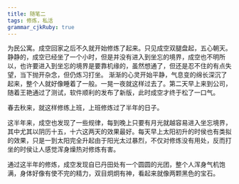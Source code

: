```yaml
---
title: 随笔二
tags: 修炼，私活
grammar_cjkRuby: true
---
```

为民公寓。成空回家之后不久就开始修炼了起来。只见成空双腿盘起，五心朝天。静静的，成空已经坐了一个小时，但是并没有进入到坐忘的境界，成空也不明所以，也许要进入到坐忘的境界是要靠机缘的，虽然想通了，但还是忍不住的有点失望，当下抛开杂念，但仍炼习打坐。
渐渐的心灵开始平静，气息变的绵长深沉了起来，整个人就好像睡着了一般。一晃一夜就这样过去了。第二天早上来到公司，随着王艳通过了测试，软件顺利的发布了新版，此时成空才终于松了一口气。

春去秋来，就这样修练上班，上班修炼过了半年的日子。

这半年来，成空也发现了一些规律，每到晚上只要有月光就越容易进入坐忘境界，其中尤其以阴历十五，十六这两天的效果最好。每天早上太阳初升的时侯也有类拟的效果，只是一到太阳完全升起由于阳光太过暴烈，不仅对修炼没有用处，反而打坐的时侯让人感觉浑身燥热对修炼有害。

通过这半年的修炼，成空发现自已丹田处有一个圆圆的光团，整个人浑身气机饱满，身体好像有使不完的精力，双目炯炯有神，看起来就像两颗黑色的宝石。

